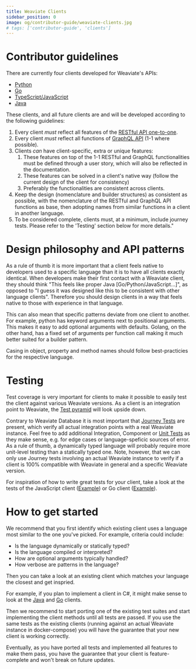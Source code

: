 ```yaml
---
title: Weaviate Clients
sidebar_position: 0
image: og/contributor-guide/weaviate-clients.jpg
# tags: ['contributor-guide', 'clients']
---
```


# Contributor guidelines

There are currently four clients developed for Weaviate's APIs:
* [Python](/docs/weaviate/client-libraries/python/index.mdx)
* [Go](/docs/weaviate/client-libraries/go.md)
* [TypeScript/JavaScript](../../weaviate/client-libraries/typescript/index.mdx)
* [Java](/docs/weaviate/client-libraries/java.md)

These clients, and all future clients are and will be developed according to the following guidelines:

1. Every client *must* reflect all features of the [RESTful API one-to-one](/docs/weaviate/api/rest).
2. Every client *must* reflect all functions of [GraphQL API](/docs/weaviate/api/index.mdx) (1-1 where possible).
3. Clients *can* have client-specific, extra or unique features:
   1. These features on top of the 1-1 RESTful and GraphQL functionalities must be defined through a user story, which will also be reflected in the documentation.
   2. These features can be solved in a client's native way (follow the current design of the client for consistency)
   3. Preferably the functionalities are consistent across clients.
4. Keep the design (nomenclature and builder structures) as consistent as possible, with the nomenclature of the RESTful and GraphQL API functions as base, then adopting names from similar functions in a client in another language.
5. To be considered complete, clients must, at a minimum, include journey tests. Please refer to the 'Testing' section below for more details."

# Design philosophy and API patterns

As a rule of thumb it is more important that a client feels native to
developers used to a specific language than it is to have all clients exactly
identical. When developers make their first contact with a Weaviate client,
they should think "This feels like proper Java [Go/Python/JavaScript...]", as
opposed to "I guess it was designed like this to be consistent with other
language clients". Therefore you should design clients in a way that feels
native to those with experience in that language.

This can also mean that specific patterns deviate from one client to another.
For example, python has keyword arguments next to positional arguments. This
makes it easy to add optional arguments with defaults. Golang, on the other
hand, has a fixed set of arguments per function call making it much better
suited for a builder pattern.

Casing in object, property and method names should follow best-practicies for
the respective language.

# Testing

Test coverage is very important for clients to make it possible to easily test
the client against various Weaviate versions. As a client is an integration
point to Weaviate, the [Test pyramid](../weaviate-core/tests.md#test-pyramid)
will look upside down.

Contrary to Weaviate Database it is most important that [Journey
Tests](../weaviate-core/tests.md#journey-tests) are present, which verify all
actual integration points with a real Weaviate instance. Feel free to add
additional Integration, Component or [Unit
Tests](../weaviate-core/tests.md#unit-tests) as they make sense, e.g. for
edge cases or language-speficic sources of error. As a rule of thumb, a
dynamically typed language will probably require more unit-level testing than a
statically typed one. Note, however, that we can only use Journey tests
involving an actual Weaviate instance to verify if a client is 100% compatible
with Weaviate in general and a specific Weaviate version.

For inspiration of how to write great tests for your client, take a look at the
tests of the JavaScript client
([Example](https://github.com/weaviate/weaviate-javascript-client/blob/main/data/journey.test.ts))
or Go client
([Example](https://github.com/weaviate/weaviate-go-client/tree/master/test)).

# How to get started

We recommend that you first identify which existing client uses a language most
similar to the one you've picked. For example, criteria could include:

* Is the language dynamically or statically typed?
* Is the language compiled or interpreted?
* How are optional arguments typically handled?
* How verbose are patterns in the language?

Then you can take a look at an existing client which matches your language the
closest and get inspried.

For example, if you plan to implement a client in C#, it might make sense to look at the
[Java](/docs/weaviate/client-libraries/java.md) and
[Go](/docs/weaviate/client-libraries/go.md) clients.

Then we recommend to start porting one of the existing test suites and start
implementing the client methods until all tests are passed. If you use the same
tests as the existing clients (running against an actual Weaviate instance in
docker-compose) you will have the guarantee that your new client is working
correctly.

Eventually, as you have ported all tests and implemented all features to make
them pass, you have the guarantee that your client is feature-complete and
won't break on future updates.
